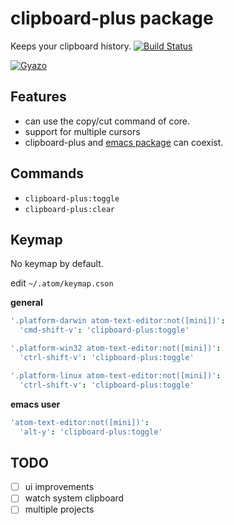 # clipboard-plus package

Keeps your clipboard history.
[![Build Status](https://travis-ci.org/aki77/atom-clipboard-plus.svg)](https://travis-ci.org/aki77/atom-clipboard-plus)

[![Gyazo](http://i.gyazo.com/a7a0ec5441f2b3088647f4cc585548e1.gif)](http://gyazo.com/a7a0ec5441f2b3088647f4cc585548e1)

## Features
* can use the copy/cut command of core.
* support for multiple cursors
* clipboard-plus and [emacs package](https://atom.io/packages/emacs) can coexist.

## Commands
* `clipboard-plus:toggle`
* `clipboard-plus:clear`


## Keymap

No keymap by default.

edit `~/.atom/keymap.cson`

**general**

```coffeescript
'.platform-darwin atom-text-editor:not([mini])':
  'cmd-shift-v': 'clipboard-plus:toggle'

'.platform-win32 atom-text-editor:not([mini])':
  'ctrl-shift-v': 'clipboard-plus:toggle'

'.platform-linux atom-text-editor:not([mini])':
  'ctrl-shift-v': 'clipboard-plus:toggle'
```

**emacs user**

```coffeescript
'atom-text-editor:not([mini])':
  'alt-y': 'clipboard-plus:toggle'
```

## TODO

- [ ] ui improvements
- [ ] watch system clipboard
- [ ] multiple projects
